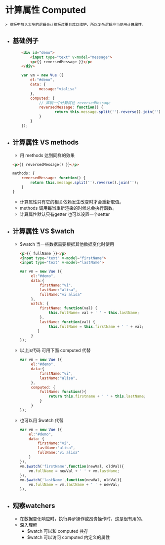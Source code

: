 # 计算属性 Computed

	> 模板中放入太多的逻辑会让模板过重且难以维护，所以复杂逻辑应当使用计算属性。

- ## 基础例子
	```html
		<div id="demo">
			<input type="text" v-model="message">
			<p>{{ reversedMessage }}</p>
		</div>
	```
	```javaScript
	    var vm = new Vue ({
		    el:"#demo",
		    data: {
		        message:"vialisa"
		    },
		    computed: {
		        // 声明一个计算属性 reversedMessage
		        reversedMessage: function() {
	                   return this.message.split('').reverse().join('');
		        }
	        }
	    });
	```

- ## 计算属性 VS methods
	+ 用 methods 达到同样的效果
	```html
	<p>{{ reversedMessage() }}</p>
	```
	```javascript
	methods: {
        reversedMessage: function() {
            return this.message.split('').reverse().join('');
		}
	}
	```
	+ 计算属性只有它的相关依赖发生改变时才会重新取值。
	+ methods 调用每当重新渲染的时候总会执行函数。
	+ 计算属性默认只有getter 也可以设置一个setter

- ## 计算属性 VS $watch
	+ $watch  当一些数据需要根据其他数据变化时使用

		```html
		<p>{{ fullName }}</p>
		<input type="text" v-model="firstName">
		<input type="text" v-model="lastName">
		```
		```javascript
		var vm = new Vue ({
             el:"#demo",
             data:{
                 firstName:"vi",
                 lastName:"alisa",
                 fullName:"vi alisa"
             },
             watch: {
                 firstName: function(val) {
                     this.fullName= val + ' ' + this.lastName;
                 },
                 lastName: function(val) {
                     this.fullName = this.firstName + ' ' + val;
                }
             }
        });
		```

	+ 以上js代码  可用下面 computed 代替

		```javascript
		var vm = new Vue ({
             el:"#demo",
             data:{
                 firstName:"vi",
                 lastName:"alisa",
             },
             computed: {
				 fullName: function(){
                     return this.firstname + ' ' + this.lastName;
				 }
             }
        });
		```

	+ 也可以用 $watch 代替

		```javascript
		var vm = new Vue ({
		    el:"#demo",
			data: {
				firstName:"vi",
				lastName:"alisa",
                fullName:"vi alisa"
			}
		}),
        vm.$watch('firstName',function(newVal, oldVal){
			vm.fullName = newVal + ' ' + vm.lastName;
		}),
		vm.$watch('lastName',function(newVal, oldVal){
			vm.fullName = vm.lastName + ' ' + newVal;
		}),
		```

- ## 观察watchers
	+ 在数据变化响应时，执行异步操作或昂贵操作时，这是很有用的。
	+ 深入理解
	  * $watch 可以和 computed 共存
	  * $watch 可以访问 computed 内定义的属性



